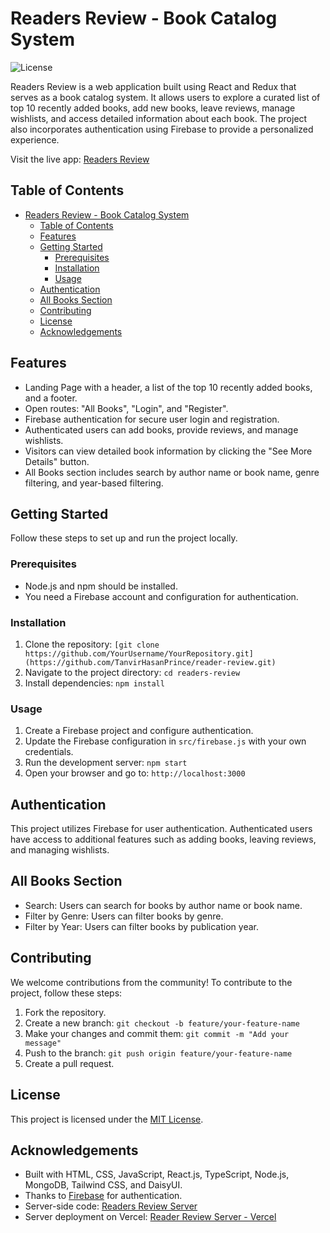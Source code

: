 # Readers Review - Book Catalog System

![License](https://img.shields.io/badge/license-MIT-blue.svg)

Readers Review is a web application built using React and Redux that serves as a book catalog system. It allows users to explore a curated list of top 10 recently added books, add new books, leave reviews, manage wishlists, and access detailed information about each book. The project also incorporates authentication using Firebase to provide a personalized experience.

Visit the live app: [Readers Review](https://readers-review.web.app/)

## Table of Contents

- [Readers Review - Book Catalog System](#readers-review---book-catalog-system)
  - [Table of Contents](#table-of-contents)
  - [Features](#features)
  - [Getting Started](#getting-started)
    - [Prerequisites](#prerequisites)
    - [Installation](#installation)
    - [Usage](#usage)
  - [Authentication](#authentication)
  - [All Books Section](#all-books-section)
  - [Contributing](#contributing)
  - [License](#license)
  - [Acknowledgements](#acknowledgements)

## Features

- Landing Page with a header, a list of the top 10 recently added books, and a footer.
- Open routes: "All Books", "Login", and "Register".
- Firebase authentication for secure user login and registration.
- Authenticated users can add books, provide reviews, and manage wishlists.
- Visitors can view detailed book information by clicking the "See More Details" button.
- All Books section includes search by author name or book name, genre filtering, and year-based filtering.


## Getting Started

Follow these steps to set up and run the project locally.

### Prerequisites

- Node.js and npm should be installed.
- You need a Firebase account and configuration for authentication.

### Installation

1. Clone the repository: `[git clone https://github.com/YourUsername/YourRepository.git](https://github.com/TanvirHasanPrince/reader-review.git)`
2. Navigate to the project directory: `cd readers-review`
3. Install dependencies: `npm install`

### Usage

1. Create a Firebase project and configure authentication.
2. Update the Firebase configuration in `src/firebase.js` with your own credentials.
3. Run the development server: `npm start`
4. Open your browser and go to: `http://localhost:3000`

## Authentication

This project utilizes Firebase for user authentication. Authenticated users have access to additional features such as adding books, leaving reviews, and managing wishlists.

## All Books Section

- Search: Users can search for books by author name or book name.
- Filter by Genre: Users can filter books by genre.
- Filter by Year: Users can filter books by publication year.

## Contributing

We welcome contributions from the community! To contribute to the project, follow these steps:
1. Fork the repository.
2. Create a new branch: `git checkout -b feature/your-feature-name`
3. Make your changes and commit them: `git commit -m "Add your message"`
4. Push to the branch: `git push origin feature/your-feature-name`
5. Create a pull request.

## License

This project is licensed under the [MIT License](LICENSE).

## Acknowledgements

- Built with HTML, CSS, JavaScript, React.js, TypeScript, Node.js, MongoDB, Tailwind CSS, and DaisyUI.
- Thanks to [Firebase](https://firebase.google.com/) for authentication.
- Server-side code: [Readers Review Server](https://github.com/TanvirHasanPrince/readers_review_server.git)
- Server deployment on Vercel: [Reader Review Server - Vercel](https://reader-review-server.vercel.app/)

